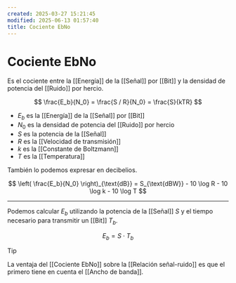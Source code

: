```yaml
---
created: 2025-03-27 15:21:45
modified: 2025-06-13 01:57:40
title: Cociente EbNo
---
```


# Cociente EbNo

Es el cociente entre la [[Energía]] de la [[Señal]] por [[Bit]] y la densidad de potencia del [[Ruido]] por hercio.

$$
\frac{E_b}{N_0} =
\frac{S / R}{N_0} =
\frac{S}{kTR}
$$

- $E_b$ es la [[Energía]] de la [[Señal]] por [[Bit]]
- $N_0$ es la densidad de potencia del [[Ruido]] por hercio
- $S$ es la potencia de la [[Señal]]
- $R$ es la [[Velocidad de transmisión]]
- $k$ es la [[Constante de Boltzmann]]
- $T$ es la [[Temperatura]]

También lo podemos expresar en decibelios.

$$
\left( \frac{E_b}{N_0} \right)_{\text{dB}} =
S_{\text{dBW}} - 10 \log R - 10 \log k - 10 \log T
$$

---

Podemos calcular $E_b$ utilizando la potencia de la [[Señal]] $S$ y el tiempo necesario para transmitir un [[Bit]] $T_b$.

$$
E_b = S \cdot T_b
$$

> [!tip]
> La ventaja del [[Cociente EbNo]] sobre la [[Relación señal-ruido]] es que el primero tiene en cuenta el [[Ancho de banda]].

